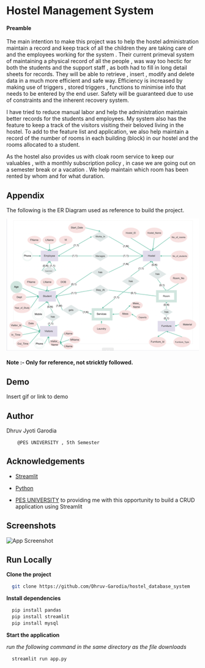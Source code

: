 
# Hostel Management System

#### Preamble

The main intention to make this project was to help the hostel administration maintain a record and keep track of all the children they are taking care of and the employees working for the system . Their current primeval system of maintaining a physical record of all the people , was way too hectic for both the students and the support staff , as both had to fill in long detail sheets for records. They will be able to retrieve , insert , modify and delete data in a much more efficient and safe way. Efficiency is increased by making use of triggers , stored triggers , functions to minimise info that needs to be entered by the end user. Safety will be guaranteed due to use of constraints and the inherent recovery system.

I have tried to reduce manual labor and help the administration maintain better records for the students and employees. My system also has the feature to keep a track of the visitors visiting their beloved living in the hostel. To add to the feature list and application, we also help maintain a record of the number of rooms in each building (block) in our hostel and the rooms allocated to a student.
	
As the hostel also provides us with cloak room service to keep our valuables , with a monthly subscription policy , in case we are going out on a semester break or a vacation . We help maintain which room has been rented by whom and for what duration.

## Appendix

The following is the ER Diagram used as reference to build the project.

![App Screenshot](https://raw.githubusercontent.com/Dhruv-Garodia/hostel_database_system/main/er_dig2.png)
#### Note :- Only for reference, not stricktly followed.


## Demo

Insert gif or link to demo


## Author

Dhruv Jyoti Garodia

        @PES UNIVERSITY , 5th Semester 
## Acknowledgements

- [Streamlit](https://streamlit.io/cloud)

- [Python](https://www.python.org)

- [PES UNIVERSITY](https://pes.edu) to providing me with this opportunity to build a CRUD application using Streamlit


## Screenshots

![App Screenshot](https://via.placeholder.com/468x300?text=App+Screenshot+Here)


## Run Locally

**Clone the project**

```bash
  git clone https://github.com/Dhruv-Garodia/hostel_database_system
```

**Install dependencies**

```bash
  pip install pandas
  pip install streamlit
  pip install mysql
```

**Start the application**

*run the following command in the same directory as the file downloads*

```bash
  streamlit run app.py
```

